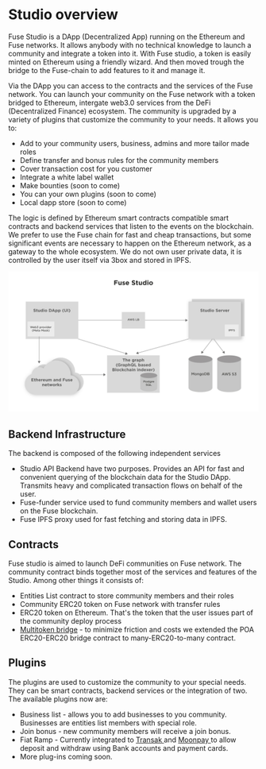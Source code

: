 # Studio overview

Fuse Studio is a DApp \(Decentralized App\) running on the Ethereum and Fuse networks.  It allows anybody with no technical knowledge to launch a community and integrate a token into it. With Fuse studio, a token is easily minted on Ethereum using a friendly wizard. And then moved trough the bridge to the Fuse-chain to add features to it and manage it.  
  
Via the DApp you can access to the contracts and the services of the Fuse network. You can launch your community on the Fuse network with a token bridged to Ethereum, intergate web3.0 services from the DeFi \(Decentralized Finance\) ecosystem. The community is upgraded by a variety of plugins that customize the community to your needs. It allows you to:

* Add to your community users, business, admins and more tailor made roles
* Define transfer and bonus rules for the community members
* Cover transaction cost for you customer
* Integrate a white label wallet
* Make bounties \(soon to come\)
* You can your own plugins \(soon to come\)
* Local dapp store \(soon to come\)

The logic is defined by Ethereum smart contracts compatible smart contracts and backend services that listen to the events on the blockchain. We prefer to use the Fuse chain for fast and cheap transactions, but some significant events are necessary to happen on the Ethereum network, as a gateway to the whole ecosystem. We do not own user private data, it is controlled by the user itself via 3box and stored in IPFS.

![Fuse Studio architecture](../.gitbook/assets/image%20%282%29.png)

## Backend Infrastructure

The backend is composed of the following independent services

* Studio API Backend have two purposes. Provides an API for fast and convenient querying of the blockchain data for the Studio DApp. Transmits heavy and complicated transaction flows on behalf of the user.
* Fuse-funder service used to fund community members and wallet users on the Fuse blockchain.
* Fuse IPFS proxy used for fast fetching and storing data in IPFS.

## Contracts

Fuse studio is aimed to launch DeFi communities on Fuse network. The community contract binds together most of the services and features of the Studio. Among other things it consists of:

* Entities List contract to store community members and their roles
* Community ERC20 token on Fuse network with transfer rules
* ERC20 token on Ethereum. That's the token that the user issues part of the community deploy process
* [Multitoken bridge](https://github.com/fuseio/bridge-contracts) - to minimize friction and costs we extended the POA ERC20-ERC20 bridge contract to many-ERC20-to-many contract.

## Plugins

The plugins are used to customize the community to your special needs. They can be smart contracts, backend services or the integration of two. The available plugins now are:

* Business list - allows you to add businesses to you community. Businesses are entities list members with special role.
* Join bonus - new community members will receive a join bonus.
* Fiat Ramp - Currently integrated to [Transak ](https://transak.com/)and [Moonpay ](https://www.moonpay.io/)to allow deposit and withdraw using Bank accounts and payment cards.
* More plug-ins coming soon.



